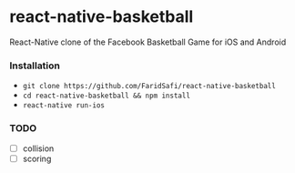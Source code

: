 # react-native-basketball

React-Native clone of the Facebook Basketball Game for iOS and Android

### Installation

- `git clone https://github.com/FaridSafi/react-native-basketball`
- `cd react-native-basketball && npm install`
- `react-native run-ios`

### TODO
- [ ] collision
- [ ] scoring
